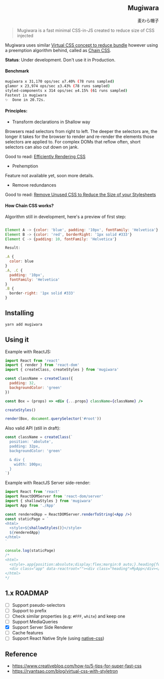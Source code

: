 <h2 dir='rtl' align='right'>Mugiwara</h2>
<p dir='rtl' align='right'>麦わら帽子</p>

> Mugiwara is a fast minimal CSS-in-JS created to reduce size of CSS injected

Mugiwara uses similar [Virtual CSS concept to reduce bundle](https://ryantsao.com/blog/virtual-css-with-styletron) however using a preemption algorithm behind, called as [Chain CSS](#how-chain-css-works).

**Status**: Under development. Don't use it in Production.

#### Benchmark

```bash
mugiwara x 31,170 ops/sec ±7.40% (78 runs sampled)
glamor x 23,974 ops/sec ±3.43% (78 runs sampled)
styled-components x 314 ops/sec ±4.15% (61 runs sampled)
Fastest is mugiwara
✨  Done in 20.72s.
```

#### Principles:

- Transform declarations in Shallow way

Browsers read selectors from right to left. The deeper the selectors are, the longer it takes for the browser to render and re-render the elements those selectors are applied to. For complex DOMs that reflow often, short selectors can also cut down on jank. 

Good to read: [Efficiently Rendering CSS](https://css-tricks.com/efficiently-rendering-css/)

- Prehemption

Feature not available yet, soon more details.

- Remove redundances

Good to read: [Remove Unused CSS to Reduce the Size of your Stylesheets](https://www.labnol.org/internet/remove-unused-css/28635/)

#### How Chain CSS works?

Algorithm still in development, here's a preview of first step:

```jsx

Element A -> {color: 'blue', padding: '10px', fontFamily: 'Helvetica'}
Element B -> {color: 'red', borderRight: '1px solid #333'}
Element C -> {padding: 10, fontFamily: 'Helvetica'}

Result:

.A { 
  color: blue 
}
.A, .C { 
  padding: '10px', 
  fontFamily: 'Helvetica' 
}
.B { 
  border-right: '1px solid #333' 
}

````

## Installing

```bash
yarn add mugiwara
```

## Using it

Example with ReactJS:

```jsx
import React from 'react'
import { render } from 'react-dom'
import { createClass, createStyles } from 'mugiwara'

const className = createClass({
  padding: 32,
  backgroundColor: 'green'
})

const Box = (props) => <div {...props} className={className} />

createStyles()

render(Box, document.querySelector('#root'))
```

Also valid API (still in draft):

```jsx
const className = createClass(`
  position: 'abolute',
  padding: 32px,
  backgroundColor: 'green'

  & div {
    width: 100px;
  }
`)
```

Example with ReactJS Server side-render:

```jsx
import React from 'react'
import ReactDOMServer from 'react-dom/server'
import { shallowStyles } from 'mugiwara'
import App from './App'

const renderedApp = ReactDOMServer.renderToString(<App />)
const staticPage = `
<html>
  <style>${shallowStyles()}</style>
  ${renderedApp}
</html>
`

console.log(staticPage)
/*
<html>
  <style>.app{position:absolute;display:flex;margin:0 auto;}.heading{font-family:Helvetica, arial;}</style>
  <div class="app" data-reactroot=""><div class="heading">MyApp</div></div>
</html>
*/
```

## 1.x ROADMAP

- [ ] Support pseudo-selectors
- [ ] Support to prefix
- [ ] Check similar properties (e.g: `#FFF`, `white`) and keep one
- [ ] Support MediaQueries
- [x] Support Server Side Renderer
- [ ] Cache features
- [ ] Support React Native Style (using [native-css](https://github.com/raphamorim/native-css))

## Reference

- https://www.creativebloq.com/how-to/5-tips-for-super-fast-css
- https://ryantsao.com/blog/virtual-css-with-styletron
